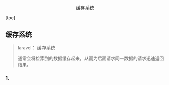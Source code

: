 <center>缓存系统</center>



[toc]





## 缓存系统

> laravel： 缓存系统
>
> 通常会将检索到的数据缓存起来，从而为后面请求同一数据的请求迅速返回结果。




### 1.